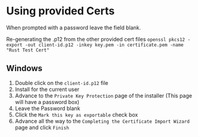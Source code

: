 # Using provided Certs

When prompted with a password leave the field blank.

Re-generating the .p12 from the other provided cert files
`openssl pkcs12 -export -out client-id.p12 -inkey key.pem -in certificate.pem -name "Rust Test Cert"`

## Windows

1. Double click on the `client-id.p12` file
2. Install for the current user
3. Advance to the `Private Key Protection` page of the installer (This page will have a password box)
  1. Leave the Password blank
  2. Click the `Mark this key as exportable` check box
4. Advance all the way to the `Completing the Certificate Import Wizard` page and click `Finish`
